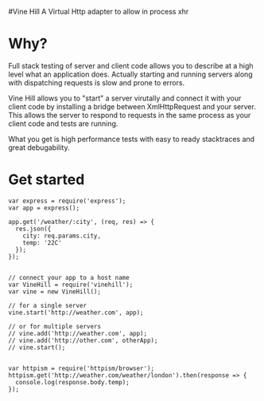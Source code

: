#Vine Hill
A Virtual Http adapter to allow in process xhr

# Why?
Full stack testing of server and client code allows you to describe at a high level what an application does. Actually starting and running servers along with dispatching requests is slow and prone to errors.

Vine Hill allows you to "start" a server virutally and connect it with your client code by installing a bridge between XmlHttpRequest and your server. This allows the server to respond to requests in the same process as your client code and tests are running.

What you get is high performance tests with easy to ready stacktraces and great debugability.

# Get started

```
var express = require('express');
var app = express();

app.get('/weather/:city', (req, res) => {
  res.json({
    city: req.params.city,
    temp: '22C'
  });
});


// connect your app to a host name
var VineHill = require('vinehill');
var vine = new VineHill();

// for a single server
vine.start('http://weather.com', app);

// or for multiple servers
// vine.add('http://weather.com', app);
// vine.add('http://other.com', otherApp);
// vine.start();


var httpism = require('httpism/browser');
httpism.get('http://weather.com/weather/london').then(response => {
  console.log(response.body.temp);
});
```
